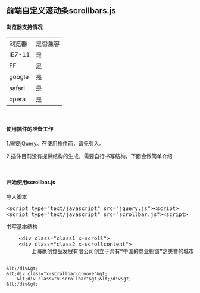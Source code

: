 <h2>前端自定义滚动条scrollbars.js</h2>
<h4>浏览器支持情况</h4>
<table>
    <tr>
        <td>浏览器</td>
        <td>是否兼容</td>
    </tr>
    <tr>
        <td>IE7-11</td>
        <td>是</td>
    </tr>
    <tr>
        <td>FF</td>
        <td>是</td>
    </tr>
    <tr>
        <td>google</td>
        <td>是</td>
    </tr>
    <tr>
        <td>safari</td>
        <td>是</td>
    </tr>
    <tr>
        <td>opera</td>
        <td>是</td>
    </tr>
</table>
<br/>
<h4>使用插件的准备工作</h4>
<p>1.需要jQuery。在使用插件前，请先引入。</p>
<p>2.插件目前没有提供结构的生成，需要自行书写结构，下面会做简单介绍</p>
<br/>
<h4>开始使用scrollbar.js</h4>
<p>导入脚本</p>
<pre>
&lt;script type="text/javascript" src="jquery.js"&gt;&lt;script&gt;
&lt;script type="text/javascript" src="scrollbar.js"&gt;&lt;script&gt;
</pre>
<p>书写基本结构</p>
<pre>
    &lt;div class="class1 x-scroll"&gt;
    &lt;div class="class2 x-scrollcontent"&gt;
        上海赢创食品发展有限公司创立于素有“中国的商业橱窗”之美誉的城市上海，是一家集生产、研发、应用、贸易于一体的高新技术企业。
 
    &lt;/div&gt;
    &lt;div class="x-scrollbar-groove"&gt;
        &lt;div class="x-scrollbar"&gt;&lt;/div&gt;
    &lt;/div&gt;
</div>
</pre>
